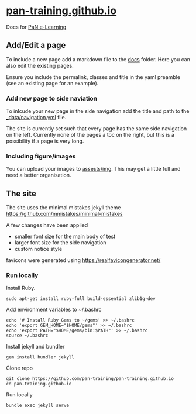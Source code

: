 # [pan-training.github.io](https://pan-training.github.io/)
Docs for [PaN e-Learning](https://pan-learning.org/)

## Add/Edit a page 

To include a new page add a markdown file to the [docs](https://github.com/pan-training/pan-training.github.io/tree/gh-pages/docs) folder. Here you can also edit the existing pages. 

Ensure you include the permalink, classes and title in the yaml preamble (see an existing page for an example). 

### Add new page to side naviation 

To inlcude your new page in the side navigation add the title and path to the [_data/navigation.yml](https://github.com/pan-training/pan-training.github.io/blob/gh-pages/_data/navigation.yml) file.

The site is currently set such that every page has the same side navigation on the left. Currently none of the pages a toc on the right, but this is a possibility if a page is very long. 

### Including figure/images 

You can upload your images to [assests/img](https://github.com/pan-training/pan-training.github.io/tree/gh-pages/assets/img). This may get a little full and need a better organisation. 

## The site

The site uses the minimal mistakes jekyll theme  
https://github.com/mmistakes/minimal-mistakes

A few changes have been applied
- smaller font size for the main body of test
- larger font size for the side navigation
- custom notice style 

favicons were generated using https://realfavicongenerator.net/

###  Run locally 

Install Ruby.
```
sudo apt-get install ruby-full build-essential zlib1g-dev
```
Add environment variables to ~/.bashrc 
```
echo '# Install Ruby Gems to ~/gems' >> ~/.bashrc
echo 'export GEM_HOME="$HOME/gems"' >> ~/.bashrc
echo 'export PATH="$HOME/gems/bin:$PATH"' >> ~/.bashrc
source ~/.bashrc
```
Install jekyll and bundler
```
gem install bundler jekyll
```
Clone repo
```
git clone https://github.com/pan-training/pan-training.github.io
cd pan-training.github.io
```
Run locally
```
bundle exec jekyll serve
```

